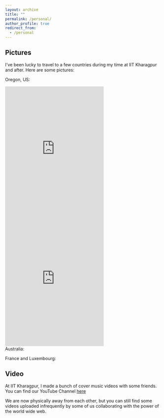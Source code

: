 ```yaml
---
layout: archive
title: ""
permalink: /personal/
author_profile: true
redirect_from:
  - /personal
---
```

Pictures
-------------------------
I've been lucky to travel to a few countries during my time at IIT Kharagpur and after. Here are some pictures:

Oregon, US:
<!---
![image](/images/portlandriver.jpg) ![image](/images/portlandjapanese.jpg)
-->

<div>
  <iframe
    src="https://www.instagram.com/p/BwP2ot3AbuK/embed"
    frameborder="0"
    allowfullscreen
    scrolling="no"
    allowtransparency
    width="320"
    height="420"
  ></iframe>
  <iframe
    src="https://www.instagram.com/p/BwfN-m5gJSg/embed"
    frameborder="0"
    allowfullscreen
    scrolling="no"
    allowtransparency
    width="320"
    height="420"
  ></iframe>
</div>
Australia:


France and Luxembourg:

Video
-------------------------
At IIT Kharagpur, I made a bunch of cover music videos with some friends. You can find our YouTube Channel [here](https://www.youtube.com/channel/UCti0frgHULk80SZhvixsRmA)   

We are now physically away from each other, but you can still find some videos uploaded infrequently by some of us collaborating with the power of the world wide web.
